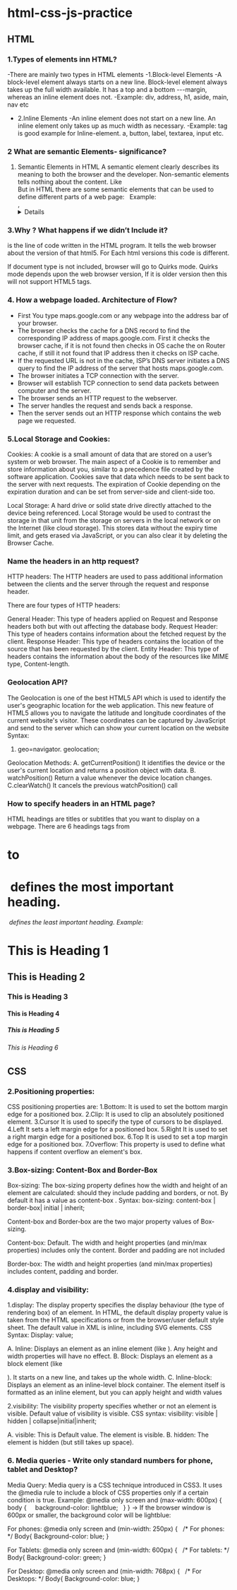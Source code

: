 # html-css-js-practice

## HTML

### 1.Types of elements inn HTML?
-There are mainly two types in HTML elements 
-1.Block-level Elements
-A block-level element always starts on a new line. Block-level element always takes up the full width available. It has a top and a bottom ---margin, whereas an inline element does not.
-Example: div, address, h1, aside, main, nav etc


- 2.Inline Elements
-An inline element does not start on a new line. An inline element only takes up as much width as necessary. 
-Example:
<span> tag is good example for Inline-element.
 a, button, label, textarea, input etc.

### 2 What are semantic Elements- significance?
1. Semantic Elements in HTML
A semantic element clearly describes its meaning to both the browser and the developer.
Non-semantic elements tells nothing about the content. Like <div> <span>
But in HTML there are some semantic elements that can be used to define different parts of a web page:  
Example: <article>, <details>, <footer>, <header>, <main>, <nav> etc

### 3.Why <!Doctype html>? What happens if we didn’t Include it?
<!Doctype html> is the line of code written in the HTML program. It tells the web browser about the version of that html5. For Each html versions this code is different.
If document type is not included, browser will go to Quirks mode. Quirks mode depends upon the web browser version, If it  is older version then this will not support HTML5 tags. 

### 4. How a webpage loaded. Architecture of Flow?
* First You type maps.google.com or any webpage into the address bar of your browser.
* The browser checks the cache for a DNS record to find the corresponding IP address of maps.google.com.
First it checks the browser cache, if it is not found then checks in OS cache the on Router cache,  if  still it not found that IP address then it checks on ISP cache.
* If the requested URL is not in the cache, ISP’s DNS server initiates a DNS query to find the IP address of the server that hosts maps.google.com.
*  The browser initiates a TCP connection with the server.
* Browser will establish TCP connection to send data packets between computer and the server.
* The browser sends an HTTP request to the webserver.
* The server handles the request and sends back a response.
* Then the server sends out an HTTP response which contains the web page we requested.

### 5.Local Storage and Cookies:
Cookies:
A cookie is a small amount of data that are stored on a user’s system or web browser. The main aspect of a Cookie is to remember and store information about you, similar to a precedence file created by the software application. Cookies save that data which needs to be sent back to the server with next requests. The expiration of Cookie depending on the expiration duration and can be set from server-side and client-side too. 

Local Storage:
A hard drive or solid state drive directly attached to the device being referenced. Local Storage would be used to contrast the storage in that unit from the storage on servers in the local network or on the Internet (like cloud storage). This stores data without the expiry time limit, and gets erased via JavaScript, or you can also clear it by deleting the Browser Cache.

### Name the headers in an http request?
HTTP headers:
The HTTP headers are used to pass additional information between the clients and the server through the request and response header. 

There are four types of HTTP headers:

General Header: This type of headers applied on Request and Response headers both but with out affecting the database body.
Request Header: This type of headers contains information about the fetched request by the client.
Response Header: This type of headers contains the location of the source that has been requested by the client.
Entity Header: This type of headers contains the information about the body of the resources like MIME type, Content-length.

### Geolocation API?
The Geolocation is one of the best HTML5 API which is used to identify the user's geographic location for the web application.
This new feature of HTML5 allows you to navigate the latitude and longitude coordinates of the current website's visitor. These coordinates can be captured by JavaScript and send to the server which can show your current location on the website
Syntax:
1. geo=navigator. geolocation;   

Geolocation Methods:
A. getCurrentPosition()
It identifies the device or the user's current location and returns a position object with data.
B. watchPosition()
Return a value whenever the device location changes.
C.clearWatch()
It cancels the previous watchPosition() call


### How to specify headers in an HTML page?
HTML headings are titles or subtitles that you want to display on a webpage.
There are 6 headings tags from <h1> to <h6>
<h1> defines the most important heading. <h6> defines the least important heading.
Example:
<h1>This is Heading 1</h1>
<h2>This is Heading 2</h2>
<h3>This is Heading 3</h3>
<h4>This is Heading  4</h4>
<h5>This is Heading 5</h5>
<h6>This is Heading 6</h6>



## CSS

### 2.Positioning properties:
CSS positioning properties are:
1.Bottom:
It is used to set the bottom margin edge for a positioned box.
2.Clip:
It is used to clip an absolutely positioned element.
3.Cursor
It is used to specify the type of cursors to be displayed.
4.Left
It sets a left margin edge for a positioned box.
5.Right
It is used to set a right margin edge for a positioned box.
6.Top
It is used to set a top margin edge for a positioned box.
7.Overflow:
This property is used to define what happens if content overflow an element's box.


### 3.Box-sizing: Content-Box and Border-Box
Box-sizing:
The box-sizing property defines how the width and height of an element are calculated: should they include padding and borders, or not. By default it has a value as content-box .
Syntax:
box-sizing: content-box | border-box| initial | inherit;

Content-box and Border-box are the two major property values of Box-sizing.

Content-box:
Default. The width and height properties (and min/max properties) includes only the content. Border and padding are not included

Border-box:
The width and height properties (and min/max properties) includes content, padding and border.



### 4.display and visibility:
1.display:
The display property specifies the display behaviour (the type of rendering box) of an element.
In HTML, the default display property value is taken from the HTML specifications or from the browser/user default style sheet. The default value in XML is inline, including SVG elements.
CSS Syntax:
Display: value;

A. Inline:
Displays an element as an inline element (like <span>). Any height and width properties will have no effect.
B. Block:
Displays an element as a block element (like <p>). It starts on a new line, and takes up the whole width.
C. Inline-block:
Displays an element as an inline-level block container. The element itself is formatted as an inline element, but you can apply height and width values

2.visibility:
The visibility property specifies whether or not an element is visible.  Default value of visibility is visible.
CSS syntax:
visibility: visible | hidden | collapse|initial|inherit;

A. visible:
This is Default value. The element is visible.
B. hidden:
 The element is hidden (but still takes up space).


### 6. Media queries - Write only standard numbers for phone, tablet and Desktop?
Media Query:
Media query is a CSS technique introduced in CSS3. It uses the @media rule to include a block of CSS properties only if a certain condition is true.
Example:
@media only screen and (max-width: 600px) {
  body {
    background-color: lightblue;
  }
}
-> If the browser window is 600px or smaller, the background color will be lightblue:

For phones:
@media only screen and (min-width: 250px) {
  /* For phones: */
Body{
Background-color: blue;
}

For Tablets:
@media only screen and (min-width: 600px) {
  /* For tablets: */
Body{
Background-color: green;
}

For Desktop:
@media only screen and (min-width: 768px) {
  /* For Desktops: */
Body{
Background-color: blue;
}

